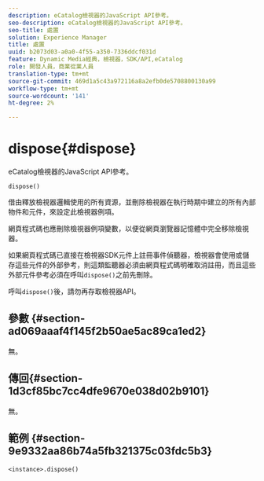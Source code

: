 ```yaml
---
description: eCatalog檢視器的JavaScript API參考。
seo-description: eCatalog檢視器的JavaScript API參考。
seo-title: 處置
solution: Experience Manager
title: 處置
uuid: b2073d03-a0a0-4f55-a350-7336ddcf031d
feature: Dynamic Media經典，檢視器，SDK/API,eCatalog
role: 開發人員，商業從業人員
translation-type: tm+mt
source-git-commit: 469d1a5c43a972116a8a2efb0de5708800130a99
workflow-type: tm+mt
source-wordcount: '141'
ht-degree: 2%

---
```



# dispose{#dispose}

eCatalog檢視器的JavaScript API參考。

`dispose()`

借由釋放檢視器邏輯使用的所有資源，並刪除檢視器在執行時期中建立的所有內部物件和元件，來設定此檢視器例項。

網頁程式碼也應刪除檢視器例項變數，以便從網頁瀏覽器記憶體中完全移除檢視器。

如果網頁程式碼已直接在檢視器SDK元件上註冊事件偵聽器，檢視器會使用或儲存這些元件的外部參考，則這類監聽器必須由網頁程式碼明確取消註冊，而且這些外部元件參考必須在呼叫`dispose()`之前先刪除。

呼叫`dispose()`後，請勿再存取檢視器API。

## 參數 {#section-ad069aaaf4f145f2b50ae5ac89ca1ed2}

無。

## 傳回{#section-1d3cf85bc7cc4dfe9670e038d02b9101}

無。

## 範例 {#section-9e9332aa86b74a5fb321375c03fdc5b3}

```
<instance>.dispose()
```

